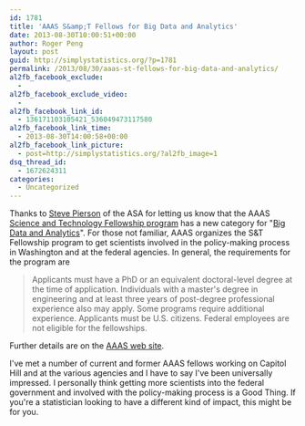 ```yaml
---
id: 1781
title: 'AAAS S&amp;T Fellows for Big Data and Analytics'
date: 2013-08-30T10:00:51+00:00
author: Roger Peng
layout: post
guid: http://simplystatistics.org/?p=1781
permalink: /2013/08/30/aaas-st-fellows-for-big-data-and-analytics/
al2fb_facebook_exclude:
  - 
al2fb_facebook_exclude_video:
  - 
al2fb_facebook_link_id:
  - 136171103105421_536049473117580
al2fb_facebook_link_time:
  - 2013-08-30T14:00:58+00:00
al2fb_facebook_link_picture:
  - post=http://simplystatistics.org/?al2fb_image=1
dsq_thread_id:
  - 1672624311
categories:
  - Uncategorized
---
```

Thanks to [Steve Pierson](https://twitter.com/ASA_SciPol) of the ASA for letting us know that the AAAS [Science and Technology Fellowship program](http://fellowships.aaas.org/02_Areas/02_index.shtml) has a new category for "[Big Data and Analytics](http://fellowships.aaas.org/02_Areas/02_index.shtml#data)". For those not familiar, AAAS organizes the S&T Fellowship program to get scientists involved in the policy-making process in Washington and at the federal agencies. In general, the requirements for the program are

> Applicants must have a PhD or an equivalent doctoral-level degree at the time of application. Individuals with a master's degree in engineering and at least three years of post-degree professional experience also may apply. Some programs require additional experience. Applicants must be U.S. citizens. Federal employees are not eligible for the fellowships.

Further details are on the [AAAS web site](http://fellowships.aaas.org/04_Become/04_Eligibility.shtml).

I've met a number of current and former AAAS fellows working on Capitol Hill and at the various agencies and I have to say I've been universally impressed. I personally think getting more scientists into the federal government and involved with the policy-making process is a Good Thing. If you're a statistician looking to have a different kind of impact, this might be for you.